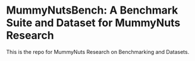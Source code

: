 # MummyNutsBench: A Benchmark Suite and Dataset for MummyNuts Research
This is the repo for MummyNuts Research on Benchmarking and Datasets.
